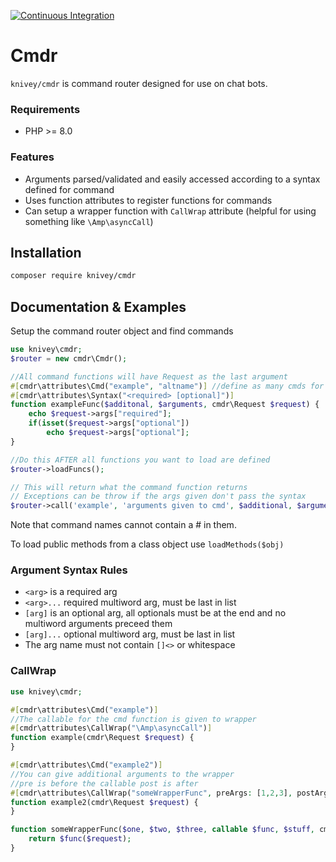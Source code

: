 [![Continuous Integration](https://github.com/knivey/Cmdr/actions/workflows/ci.yml/badge.svg)](https://github.com/knivey/Cmdr/actions/workflows/ci.yml)
# Cmdr
`knivey/cmdr` is command router designed for use on chat bots.

### Requirements
* PHP >= 8.0
### Features
* Arguments parsed/validated and easily accessed according to a syntax defined for command
* Uses function attributes to register functions for commands
* Can setup a wrapper function with `CallWrap` attribute (helpful for using something like `\Amp\asyncCall`)

## Installation
```bash
composer require knivey/cmdr
```

## Documentation & Examples

Setup the command router object and find commands

```php
use knivey\cmdr;
$router = new cmdr\Cmdr();

//All command functions will have Request as the last argument
#[cmdr\attributes\Cmd("example", "altname")] //define as many cmds for this function as you want
#[cmdr\attributes\Syntax("<required> [optional]")]
function exampleFunc($additonal, $arguments, cmdr\Request $request) {
    echo $request->args["required"];
    if(isset($request->args["optional"])
        echo $request->args["optional"];
}

//Do this AFTER all functions you want to load are defined
$router->loadFuncs();

// This will return what the command function returns
// Exceptions can be throw if the args given don't pass the syntax
$router->call('example', 'arguments given to cmd', $additional, $arguments);
```
Note that command names cannot contain a # in them.

To load public methods from a class object use `loadMethods($obj)`
### Argument Syntax Rules
*  `<arg>` is a required arg
*  `<arg>...` required multiword arg, must be last in list
*  `[arg]` is an optional arg, all optionals must be at the end and no multiword arguments preceed them
*  `[arg]...` optional multiword arg, must be last in list
* The arg name must not contain `[]<>` or whitespace

### CallWrap

```php
use knivey\cmdr;

#[cmdr\attributes\Cmd("example")]
//The callable for the cmd function is given to wrapper
#[cmdr\attributes\CallWrap("\Amp\asyncCall")]
function example(cmdr\Request $request) {
}

#[cmdr\attributes\Cmd("example2")]
//You can give additional arguments to the wrapper
//pre is before the callable post is after
#[cmdr\attributes\CallWrap("someWrapperFunc", preArgs: [1,2,3], postArgs: ['stuff'])]
function example2(cmdr\Request $request) {
}

function someWrapperFunc($one, $two, $three, callable $func, $stuff, cmdr\Request $request) {
    return $func($request);
}
```